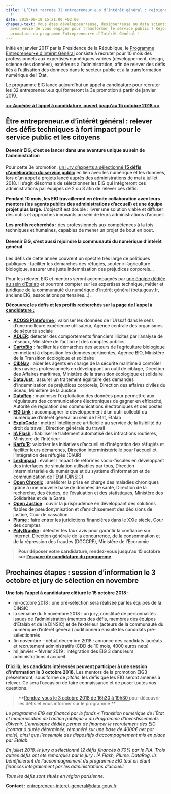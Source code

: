 ```yaml
---
title: 'L’État recrute 32 entrepreneur.e.s d’intérêt général : rejoignez la 3e promotion
  !'
date: 2018-09-18 15:21:00 +02:00
chapeau-text: Vous êtes développeur•euse, designer•euse ou data scientist, et vous
  avez envie de vous engager pour transformer le service public ? Rejoignez la 3e
  promotion du programme Entrepreneur•e d’Intérêt Général !
---
```


Initié en janvier 2017 par la Présidence de la République, le [Programme Entrepreneur•e d’Intérêt Général](https://entrepreneur-interet-general.etalab.gouv.fr/) consiste à recruter pour 10 mois des professionnels aux expertises numériques variées (développement, design, science des données), extérieurs à l’administration, afin de relever des défis liés à l’utilisation des données dans le secteur public et à la transformation numérique de l’État.

Le programme EIG lance aujourd’hui un appel à candidature pour recruter les 32 entrepreneur.e.s qui formeront la 3e promotion à partir de janvier 2019.

[**>> Accéder à l’appel à candidature, ouvert jusqu’au 15 octobre 2018 <<**](https://entrepreneur-interet-general.etalab.gouv.fr/candidature-eig.html)

## Être entrepreneur.e d’intérêt général : relever des défis techniques à fort impact pour le service public et les citoyens

#### Devenir EIG, c’est se lancer dans une aventure unique au sein de l’administration

Pour cette 3e promotion, [un jury d’experts a sélectionné **15 défis d’amélioration du service public**](https://www.etalab.gouv.fr/entrepreneur-e-dinteret-general-3eme-promotion-decouvrez-les-15-defis-laureats) en lien avec les numérique et les données, lors d’un appel à projets lancé auprès des administrations de mai à juillet 2018\. Il s’agit désormais de sélectionner les EIG qui intègreront ces administrations par équipes de 2 ou 3 afin de relever ces défis.

**Pendant 10 mois, les EIG travailleront en étroite collaboration avec leurs mentors (les agents publics des administrations d’accueil) et une équipe projet plus large.** L’objectif est double : livrer une solution viable et diffuser des outils et approches innovants au sein de leurs administrations d’accueil.

**Les profils recherchés :** des professionnels aux compétences à la fois techniques et humaines, capables de mener un projet de bout en bout.

#### Devenir EIG, c’est aussi rejoindre la communauté du numérique d’intérêt général

Les défis de cette année couvrent un spectre très large de politiques publiques : faciliter les démarches des réfugiés, soutenir l’agriculture biologique, assurer une juste indemnisation des préjudices corporels…

Pour les relever, EIG et mentors seront accompagnés par [une équipe dédiée au sein d’Etalab](https://entrepreneur-interet-general.etalab.gouv.fr/accompagnement.html) et pourront compter sur les expertises technique, métier et juridique de la communauté du numérique d’intérêt général (beta.gouv.fr, anciens EIG, associations partenaires…).

**Découvrez les défis et les profils recherchés sur [la page de l’appel à candidature :](https://entrepreneur-interet-general.etalab.gouv.fr/candidature-eig.html)**

*   [**ACOSS Plateforme** ](https://entrepreneur-interet-general.etalab.gouv.fr/defis/2019/acossplateforme.html): valoriser les données de l’Urssaf dans le sens d’une meilleure expérience utilisateur, Agence centrale des organismes de sécurité sociale
*   [**ADLER**](https://entrepreneur-interet-general.etalab.gouv.fr/defis/2019/adler.html): détecter des comportements financiers illicites par l’analyse de réseaux, Ministère de l’action et des comptes publics
*   [**CartoBio**](https://entrepreneur-interet-general.etalab.gouv.fr/defis/2019/cartobio.html) : faciliter les démarches des acteurs de l’agriculture biologique en mettant à disposition les données pertinentes, Agence BIO, Ministère de la Transition écologique et solidaire
*   [**CibNav**](https://entrepreneur-interet-general.etalab.gouv.fr/defis/2019/cibnav.html) : aider les agents en charge de la sécurité maritime à contrôler des navires professionnels en développant un outil de ciblage, Direction des Affaires maritimes, Ministère de la transition écologique et solidaire
*   [**DataJust** ](https://entrepreneur-interet-general.etalab.gouv.fr/defis/2019/datajust.html): assurer un traitement égalitaire des demandes d’indemnisation de préjudices corporels, Direction des affaires civiles du Sceau, Ministère de la Justice
*   [**DataReg**](https://entrepreneur-interet-general.etalab.gouv.fr/defis/2019/datareg.html) : maximiser l’exploitation des données pour permettre aux régulateurs des communications électroniques de gagner en efficacité, Autorité de régulation des communications électroniques et des postes
*   [**EIG Link**](https://entrepreneur-interet-general.etalab.gouv.fr/defis/2019/eiglink.html) : accompagner le développement d’un outil collectif du numérique d’intérêt général au sein de l’État, Etalab
*   [**ExploCode**](https://entrepreneur-interet-general.etalab.gouv.fr/defis/2019/explocode.html) : mettre l’intelligence artificielle au service de la lisibilité du droit du travail, Direction générale du travail
*   [**IA Flash**](https://entrepreneur-interet-general.etalab.gouv.fr/defis/2019/iaflash.html) : fiabiliser le traitement automatisé des infractions routières, Ministère de l’Intérieur
*   [**Karfu’R**](https://entrepreneur-interet-general.etalab.gouv.fr/defis/2019/karfur.html): valoriser les initiatives d’accueil et d’intégration des réfugiés et faciliter leurs démarches, Direction interministérielle pour l’accueil et l’intégration des réfugiés (DIAIR)
*   [**LexImpact**](https://entrepreneur-interet-general.etalab.gouv.fr/defis/2019/leximpact.html) : évaluer l’impact de réformes socio-fiscales en développant des interfaces de simulation utilisables par tous, Direction interministérielle du numérique et du système d’information et de communication de l’Etat (DINSIC)
*   [**Open Chronic**](https://entrepreneur-interet-general.etalab.gouv.fr/defis/2019/openchronic.html) : améliorer la prise en charge des maladies chroniques grâce à une nouvelle base de données de santé, Direction de la recherche, des études, de l’évaluation et des statistiques, Ministère des Solidarités et de la Santé
*   [**Open Justice**](https://entrepreneur-interet-general.etalab.gouv.fr/defis/2019/openjustice.html) : ouvrir la jurisprudence en développant des solutions fiables de pseudonymisation et d’enrichissement des décisions de justice, Cour de cassation
*   [**Plume**](https://entrepreneur-interet-general.etalab.gouv.fr/defis/2019/plume.html) : faire entrer les juridictions financières dans le XXIe siècle, Cour des comptes
*   [**PolyGraphe**](https://entrepreneur-interet-general.etalab.gouv.fr/defis/2019/polygraphe.html) : détecter les faux avis pour garantir la confiance sur Internet, Direction générale de la concurrence, de la consommation et de la répression des fraudes (DGCCRF), Ministère de l’Economie

> **Pour déposer votre candidature, rendez-vous jusqu’au 15 octobre sur [l’espace de candidature du programme](https://entrepreneur-interet-general.etalab.gouv.fr/candidature-eig.html).**

## Prochaines étapes : session d’information le 3 octobre et jury de sélection en novembre  


**Une fois l’appel à candidature clôturé le 15 octobre 2018 :**

*   mi-octobre 2018 : une pré-sélection sera réalisée par les équipes de la DINSIC
*   la semaine du 5 novembre 2018 : un jury, constitué de personnalités issues de l’administration (mentors des défis, membres des équipes d’Etalab et de la DINSIC) et de l’extérieur (acteurs de la communauté du numérique d’intérêt général) auditionnera ensuite les candidats pré-sélectionnés
*   fin novembre – début décembre 2018 : annonce des candidats lauréats et recrutement administratifs (CDD de 10 mois, 4000 euros nets)
*   mi janvier – février 2019 : intégration des EIG 3 dans leurs administrations d’accueil

**D’ici là, les candidats intéressés peuvent participer à une session d’information le 3 octobre 2018.** Les mentors de la promotion EIG3 présenteront, sous forme de _pitchs_, les défis que les EIG seront amenés à relever. Ce sera l’occasion de faire connaissance et de poser toutes vos questions.

> **[Rendez-vous le 3 octobre 2018 de 16h30 à 19h30 ](https://etalab-eig3.eventbrite.fr)pour découvrir les défis et vous informer sur le programme **

_Le programme EIG est financé par le fonds « Transition numérique de l’État et modernisation de l’action publique » du Programme d’Investissements d’Avenir. L’enveloppe dédiée permet de financer le recrutement des EIG (contrat à durée déterminée, rémunéré sur une base de 4000€ net par mois), ainsi que l’ensemble des dispositifs d’accompagnement mis en place par Etalab._

_En juillet 2018, le jury a sélectionné 12 défis financés à 70% par le PIA. Trois autres défis ont été remarqués par le jury : IA Flash, Plume, DataReg. Ils bénéficieront de l’accompagnement du programme EIG tout en étant financés intégralement par les administrations d’accueil._

_Tous les défis sont situés en région parisienne._

**Contact :** [entrepreneur-interet-general@data.gouv.fr](mailto:entrepreneur-interet-general@data.gouv.fr)
